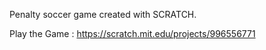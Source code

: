 Penalty soccer game created with SCRATCH.

Play the Game : https://scratch.mit.edu/projects/996556771

